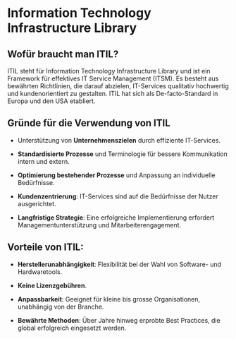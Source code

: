 # Information Technology Infrastructure Library

## Wofür braucht man ITIL?

ITIL steht für Information Technology Infrastructure Library und ist ein Framework für effektives IT Service Management (ITSM). Es besteht aus bewährten Richtlinien, die darauf abzielen, IT-Services qualitativ hochwertig und kundenorientiert zu gestalten. ITIL hat sich als De-facto-Standard in Europa und den USA etabliert.

## Gründe für die Verwendung von ITIL
- Unterstützung von **Unternehmenszielen** durch effiziente IT-Services.

- **Standardisierte Prozesse** und Terminologie für bessere Kommunikation intern und extern.

- **Optimierung bestehender Prozesse** und Anpassung an individuelle Bedürfnisse.

- **Kundenzentrierung**: IT-Services sind auf die Bedürfnisse der Nutzer ausgerichtet.

- **Langfristige Strategie**: Eine erfolgreiche Implementierung erfordert Managementunterstützung und Mitarbeiterengagement.


## Vorteile von ITIL:
- **Herstellerunabhängigkeit**: Flexibilität bei der Wahl von Software- und Hardwaretools.

- **Keine Lizenzgebühren**.

- **Anpassbarkeit**: Geeignet für kleine bis grosse Organisationen, unabhängig von der Branche.

- **Bewährte Methoden**: Über Jahre hinweg erprobte Best Practices, die global erfolgreich eingesetzt werden.